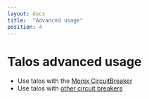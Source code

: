 ```yaml
---
layout: docs
title:  "Advanced usage"
position: 4
---
```


# Talos advanced usage

- Use talos with the [Monix CircuitBreaker](/talos/monix/monix.html)
- Use talos with [other circuit breakers](/talos/talostypeclass/generic.html)